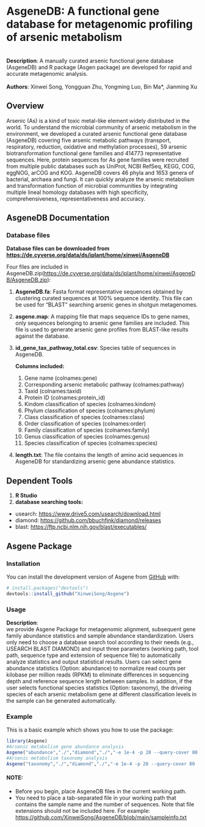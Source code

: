 
# AsgeneDB: A functional gene database for metagenomic profiling of arsenic metabolism

<br> **Description**: A manually curated arsenic functional gene
database (AsgeneDB) and R package (Asgen package) are developed for
rapid and accurate metagenomic analysis.<br> <br> **Authors**: Xinwei
Song, Yongguan Zhu, Yongming Luo, Bin Ma\*, Jianming Xu <br>

## Overview

Arsenic (As) is a kind of toxic metal-like element widely distributed in
the world. To understand the microbial community of arsenic metabolism
in the environment, we developed a curated arsenic functional gene
database (AsgeneDB) covering five arsenic metabolic pathways (transport,
respiratory, reduction, oxidative and methylation processes), 59 arsenic
biotransformation functional gene families and 414773 representative
sequences. Here, protein sequences for As gene families were recruited
from multiple public databases such as UniProt, NCBI RefSeq, KEGG, COG,
eggNOG, arCOG and KOG. AsgeneDB covers 46 phyla and 1653 genera of
bacterial, archaea and fungi. It can quickly analyze the arsenic
metabolism and transformation function of microbial communities by
integrating multiple lineal homology databases with high specificity,
comprehensiveness, representativeness and accuracy.

## AsgeneDB Documentation

### Database files

**Database files can be downloaded from
<https://de.cyverse.org/data/ds/iplant/home/xinwei/AsgeneDB>**

Four files are included in
AsgeneDB.zip(<https://de.cyverse.org/data/ds/iplant/home/xinwei/AsgeneDB/AsgeneDB.zip>):
1. **AsgeneDB.fa**: Fasta format representative sequences obtained by
clustering curated sequences at 100% sequence identity. This file can be
used for “BLAST” searching arsenic genes in shotgun metagenomes.

2.  **asgene.map**: A mapping file that maps sequence IDs to gene names,
    only sequences belonging to arsenic gene families are included. This
    file is used to generate arsenic gene profiles from BLAST-like
    results against the database.

3.  **id\_gene\_tax\_pathway\_total.csv**: Species table of sequences in
    AsgeneDB. <br>

    **Columns included:**<br>

    1.  Gene name (colnames:gene) <br>
    2.  Corresponding arsenic metabolic pathway (colnames:pathway) <br>
    3.  Taxid (colnames:taxid) <br>
    4.  Protein ID (colnames:protein\_id) <br>
    5.  Kindom classification of species (colnames:kindom) <br>
    6.  Phylum classification of species (colnames:phylum) <br>
    7.  Class classification of species (colnames:class) <br>  
    8.  Order classification of species (colnames:order) <br>
    9.  Family classification of species (colnames:family) <br>
    10. Genus classification of species (colnames:genus) <br>
    11. Species classification of species (colnames:species) <br>

4.  **length.txt**: The file contains the length of amino acid sequences
    in AsgeneDB for standardizing arsenic gene abundance statistics.

## Dependent Tools

1.  **R Studio**
2.  **database searching tools:**<br>

-   usearch: <https://www.drive5.com/usearch/download.html>
-   diamond: <https://github.com/bbuchfink/diamond/releases>
-   blast: <https://ftp.ncbi.nlm.nih.gov/blast/executables/>

<!-- README.md is generated from README.Rmd. Please edit that file -->

## Asgene Package

### Installation

You can install the development version of Asgene from
[GitHub](https://github.com/) with:

``` r
# install.packages("devtools")
devtools::install_github("XinweiSong/Asgene")
```

### Usage

**Description**:<br> we provide Asgene Package for metagenomic
alignment, subsequent gene family abundance statistics and sample
abundance standardization. Users only need to choose a database search
tool according to their needs (e.g., USEARCH BLAST DIAMOND) and input
three parameters (working path, tool path, sequence type and extension
of sequence file) to automatically analyze statistics and output
statistical results. Users can select gene abundance statistics (Option:
abundance) to normalize read counts per kilobase per million reads
(RPKM) to eliminate differences in sequencing depth and reference
sequence length between samples. In addition, if the user selects
functional species statistics (Option: taxonomy), the driveing species
of each arsenic metabolism gene at different classification levels in
the sample can be generated automatically.

### Example

This is a basic example which shows you how to use the package:

``` r
library(Asgene)
#Arsenic metabolism gene abundance analysis
Asgene("abundance","./","diamond","./","-e 1e-4 -p 28 --query-cover 80 --id 50","nucl","fasta","./")
#Arsenic metabolism taxonomy analysis
Asgene("taxonomy","./","diamond","./","-e 1e-4 -p 28 --query-cover 80 --id 50","nucl","fasta","./")
```

#### **NOTE:**

-   Before you begin, place AsgeneDB files in the current working path.
-   You need to place a tab-separated file in your working path that
    contains the sample name and the number of sequences. Note that file
    extensions should not be included here. For example:
    <https://github.com/XinweiSong/AsgeneDB/blob/main/sampleinfo.txt>
